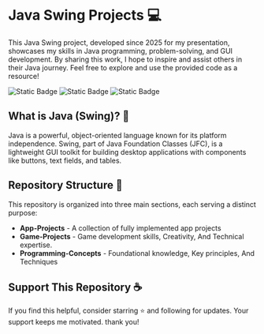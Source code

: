 # Java Swing Projects 💻

This Java Swing project, developed since 2025 for my presentation, showcases my skills in Java programming, problem-solving, and GUI development. By sharing this work, I hope to inspire and assist others in their Java journey. Feel free to explore and use the provided code as a resource!

![Static Badge](https://img.shields.io/badge/JDK%20-v23-blue) ![Static Badge](https://img.shields.io/badge/JUnit-v5-red) ![Static Badge](https://img.shields.io/badge/Mockito-v3-lime)


## What is Java (Swing)? 🤔

Java is a powerful, object-oriented language known for its platform independence. Swing, part of Java Foundation Classes (JFC), is a lightweight GUI toolkit for building desktop applications with components like buttons, text fields, and tables.

## Repository Structure 🔰
This repository is organized into three main sections, each serving a distinct purpose:
- **App-Projects** - A collection of fully implemented app projects
- **Game-Projects** - Game development skills, Creativity, And Technical expertise.
- **Programming-Concepts** - Foundational knowledge, Key principles, And Techniques

## Support This Repository ☕

If you find this helpful, consider starring ⭐ and following for updates. Your support keeps me motivated. thank you!
